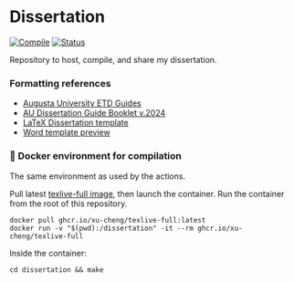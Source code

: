 # Dissertation

[![Compile](https://github.com/nkrusch/thesis/actions/workflows/compile.yaml/badge.svg)](https://github.com/nkrusch/thesis/actions/workflows/compile.yaml)
[![Status](https://img.shields.io/badge/review-FF5722?style=flat-square&logo=%20&logoColor=ffffff&label=Status&labelColor=333333)](https://github.com/nkrusch/dissertation/releases)

Repository to host, compile, and share my dissertation.

### Formatting references 

* [Augusta University ETD Guides](https://guides.augusta.edu/etd)
* [AU Dissertation Guide Booklet v.2024](https://augustauniversity.app.box.com/s/vj0ygpy8tvyqmsbae8y0qp9767ta7jb9)
* [LaTeX Dissertation template](https://github.com/aubertc/au_ccs_dissertation_template/)
* [Word template preview](https://augustauniversity.box.com/s/jcdajhkgoeedza3aabeb9x1fer8dv84t)

### 🐳 Docker environment for compilation

The same environment as used by the actions.

Pull latest [texlive-full image](https://github.com/xu-cheng/latex-docker/pkgs/container/texlive-full), then launch the container.
Run the container from the root of this repository.

```
docker pull ghcr.io/xu-cheng/texlive-full:latest 
docker run -v "$(pwd):/dissertation" -it --rm ghcr.io/xu-cheng/texlive-full
```

Inside the container:
```
cd dissertation && make
```
